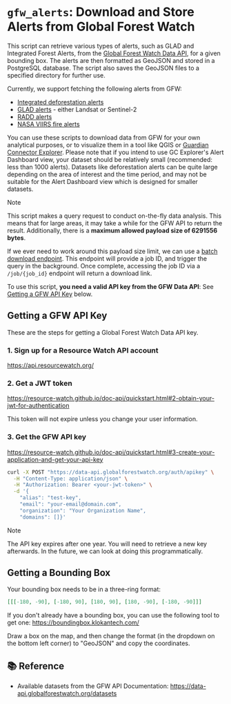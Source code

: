# `gfw_alerts`: Download and Store Alerts from Global Forest Watch

This script can retrieve various types of alerts, such as GLAD and Integrated Forest Alerts, from the [Global Forest Watch Data API](https://data-api.globalforestwatch.org/), for a given bounding box. The alerts are then formatted as GeoJSON and stored in a PostgreSQL database. The script also saves the GeoJSON files to a specified directory for further use.

Currently, we support fetching the following alerts from GFW:

* [Integrated deforestation alerts](https://data.globalforestwatch.org/datasets/gfw::integrated-deforestation-alerts/about)
* [GLAD alerts](https://glad.umd.edu/dataset/glad-forest-alerts) - either Landsat or Sentinel-2
* [RADD alerts](https://data.globalforestwatch.org/datasets/gfw::deforestation-alerts-radd/about)
* [NASA VIIRS fire alerts](https://data.globalforestwatch.org/documents/gfw::viirs-active-fires/about)

You can use these scripts to download data from GFW for your own analytical purposes, or to visualize them in a tool like QGIS or [Guardian Connector Explorer](https://github.com/conservationmetrics/gc-explorer). Please note that if you intend to use GC Explorer's Alert Dashboard view, your dataset should be relatively small (recommended: less than 1000 alerts). Datasets like deforestation alerts can be quite large depending on the area of interest and the time period, and may not be suitable for the Alert Dashboard view which is designed for smaller datasets.

> [!NOTE]
> This script makes a query request to conduct on-the-fly data analysis. This means that for large areas, it may take a while for the GFW API to return the result. Additionally, there is a **maximum allowed payload size of 6291556 bytes**.
>
> If we ever need to work around this payload size limit, we can use a [batch download endpoint](https://data-api.globalforestwatch.org/#tag/Query/operation/query_dataset_list_post_dataset__dataset___version__query_batch_post). This endpoint will provide a job ID, and trigger the query in the background. Once complete, accessing the job ID via a ` /job/{job_id}` endpoint will return a download link.

To use this script, **you need a valid API key from the GFW Data API**: See [Getting a GFW API Key](#getting-a-gfw-api-key) below.

## Getting a GFW API Key

These are the steps for getting a Global Forest Watch Data API key.

### 1. Sign up for a Resource Watch API account

https://api.resourcewatch.org/

### 2. Get a JWT token

https://resource-watch.github.io/doc-api/quickstart.html#2-obtain-your-jwt-for-authentication

This token will not expire unless you change your user information.

### 3. Get the GFW API key

https://resource-watch.github.io/doc-api/quickstart.html#3-create-your-application-and-get-your-api-key

```bash
curl -X POST "https://data-api.globalforestwatch.org/auth/apikey" \
  -H "Content-Type: application/json" \
  -H "Authorization: Bearer <your-jwt-token>" \
  -d '{
    "alias": "test-key",
    "email": "your-email@domain.com",
    "organization": "Your Organization Name",
    "domains": []}'
```

> [!NOTE] 
> The API key expires after one year. You will need to retrieve a new key afterwards. In the future, we can look at doing this programmatically.

## Getting a Bounding Box

Your bounding box needs to be in a three-ring format:

```json
[[[-180, -90], [-180, 90], [180, 90], [180, -90], [-180, -90]]]
```

If you don't already have a bounding box, you can use the following tool to get one: https://boundingbox.klokantech.com/

Draw a box on the map, and then change the format (in the dropdown on the bottom left corner) to "GeoJSON" and copy the coordinates.

## 📚 Reference

* Available datasets from the GFW API Documentation: https://data-api.globalforestwatch.org/datasets